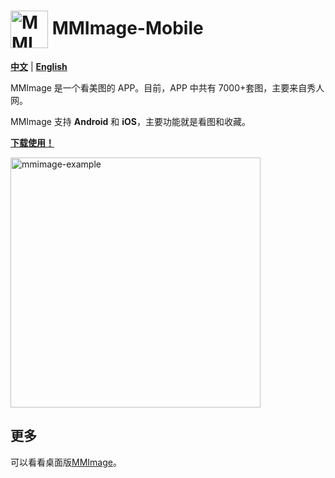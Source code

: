 # <img src="https://github.com/user-attachments/assets/44118e37-44e6-484b-9e78-bf3cee18c0d6" width="60px" align="center" alt="MMImage icon" /> MMImage-Mobile

[**中文**](https://github.com/gaspardruan/MMImage-Mobile) | [**English**](https://github.com/gaspardruan/MMImage-Mobile/blob/main/README-EN.md)

MMImage 是一个看美图的 APP。目前，APP 中共有 7000+套图，主要来自秀人网。

MMImage 支持 **Android** 和 **iOS**，主要功能就是看图和收藏。

**[下载使用！](https://github.com/gaspardruan/MMImage-Mobile/releases)**

<img width="400px" align="center" alt="mmimage-example" src="https://github.com/user-attachments/assets/1357e502-466a-4a26-b9b4-c4bb8a35edab" />

## 更多

可以看看桌面版[MMImage](https://github.com/gaspardruan/MMImage)。
